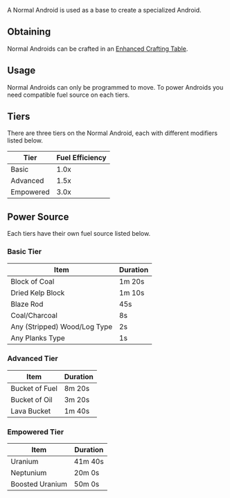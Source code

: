 A Normal Android is used as a base to create a specialized Android.

## Obtaining
Normal Androids can be crafted in an [Enhanced Crafting Table](https://github.com/Slimefun/Slimefun4/wiki/Enhanced-Crafting-Table).

## Usage
Normal Androids can only be programmed to move.
To power Androids you need compatible fuel source on each tiers.

## Tiers
There are three tiers on the Normal Android, each with different modifiers listed below.

| Tier | Fuel Efficiency |
| ---- | --------------- |
| Basic | 1.0x |
| Advanced | 1.5x |
| Empowered | 3.0x |

## Power Source
Each tiers have their own fuel source listed below.

### Basic Tier
| Item | Duration |
| ---- | -------- |
| Block of Coal | 1m 20s |
| Dried Kelp Block | 1m 10s |
| Blaze Rod | 45s |
| Coal/Charcoal | 8s |
| Any (Stripped) Wood/Log Type | 2s |
| Any Planks Type | 1s |

### Advanced Tier
| Item | Duration |
| ---- | -------- |
| Bucket of Fuel | 8m 20s |
| Bucket of Oil | 3m 20s |
| Lava Bucket | 1m 40s ||

### Empowered Tier
| Item | Duration |
| ---- | -------- |
| Uranium | 41m 40s |
| Neptunium | 20m 0s |
| Boosted Uranium | 50m 0s |
